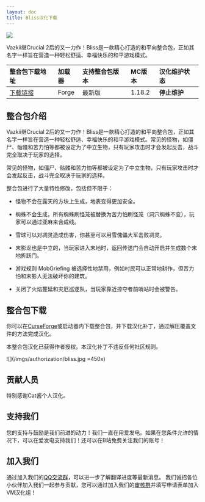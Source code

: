 ```yaml
---
layout: doc
title: Bliss汉化下载
---
```


![](https://media.forgecdn.net/attachments/465/302/2022-05-28_22.png)

Vazkii继Crucial 2后的又一力作！Bliss是一款精心打造的和平向整合包，正如其名字一样旨在营造一种轻松舒适、幸福快乐的和平游戏模式。

| 整合包下载地址                                                   | 加载器 | 支持整合包版本 | MC版本 | 汉化维护状态 |
| :--------------------------------------------------------------- | :----- | :------------- | :----- | :----------- |
| [下载链接](https://www.curseforge.com/minecraft/modpacks/bliss/) | Forge  | 最新版         | 1.18.2 | **停止维护** |

<DownloadLinks :methods="[
  { id: 'lanzou', text: '下载汉化', icon: '/imgs/svg/lanzou.svg', link: 'https://wwn.lanzoux.com/ic4Kx0dmof2h' },
  { id: 'bilibili', text: '专栏介绍', icon: '/imgs/svg/bilibili.svg', link: 'https://www.bilibili.com/read/cv19042221/' },
  { id: 'lazy', text: '懒汉下载', icon: '/imgs/logo/logo_64.png', link: 'https://wwn.lanzoux.com/ic4Kx0dmof2h' }
]" />

## 整合包介绍

Vazkii继Crucial 2后的又一力作！Bliss是一款精心打造的和平向整合包，正如其名字一样旨在营造一种轻松舒适、幸福快乐的和平游戏模式。常见的怪物，如僵尸、骷髅和苦力怕等都被设定为了中立生物，只有玩家攻击时才会发起反击，战斗完全取决于玩家的选择。

常见的怪物，如僵尸、骷髅和苦力怕等都被设定为了中立生物，只有玩家攻击时才会发起反击，战斗完全取决于玩家的选择。

整合包进行了大量特性修改，包括但不限于：

- 怪物不会在露天的方块上生成，地表变得更加安全。

- 蜘蛛不会生成，所有蜘蛛刷怪笼被替换为苦力怕刷怪笼（洞穴蜘蛛不变），玩家可以通过亚麻来合成线。

- 雪球可以对凋灵造成伤害，你甚至可以用雪傀儡大军击败凋灵。

- 末影龙也是中立的，当玩家进入末地时，返回传送门会自动开启并生成数个末地折跃门。

- 游戏规则 MobGriefing 被选择性地禁用，例如村民可以正常地耕作，但苦力怕和末影人无法破坏你的建筑。

- 关闭了火焰蔓延和灾厄巡逻队，当玩家靠近掠夺者前哨站时会被警告。

## 整合包下载

你可以在[CurseForge](https://www.curseforge.com/minecraft/modpacks/bliss/)或启动器内下载整合包，并下载汉化补丁，通过解压覆盖文件的方法完成汉化。

本整合包汉化已获得作者授权。本汉化补丁不违反任何社区规则。

![](/imgs/authorization/bliss.jpg =450x)

## 贡献人员

特别感谢Cat酱个人汉化。

## 支持我们

您的支持与鼓励是我们前进的动力！我们一直在用爱发电。如果在您条件允许的情况下，可以在爱发电支持我们！还可以在B站免费关注我们的账号！

## 加入我们

通过加入我们的[QQ交流群](/community/)，可以进一步了解翻译进度等最新消息。
我们诚招各位小伙伴加入我们一起参与贡献，您可以通过加入我们的[审核群](/join/)并填写申请表单加入VM汉化组！
